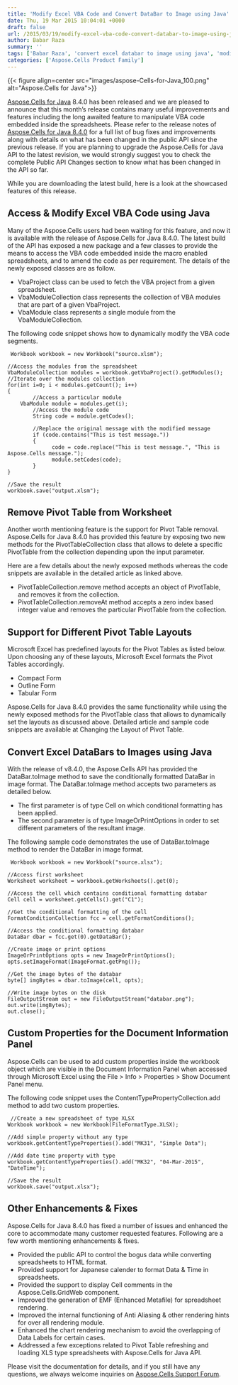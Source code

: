 ```yaml
---
title: 'Modify Excel VBA Code and Convert DataBar to Image using Java'
date: Thu, 19 Mar 2015 10:04:01 +0000
draft: false
url: /2015/03/19/modify-excel-vba-code-convert-databar-to-image-using-java/
author: Babar Raza
summary: ''
tags: ['Babar Raza', 'convert excel databar to image using java', 'modify excel VBA code using Java']
categories: ['Aspose.Cells Product Family']
---
```




{{< figure align=center src="images/aspose-Cells-for-Java_100.png" alt="Aspose.Cells for Java">}}


[Aspose.Cells for Java][1] 8.4.0 has been released and we are pleased to announce that this month’s release contains many useful improvements and features including the long awaited feature to manipulate VBA code embedded inside the spreadsheets. Please refer to the release notes of [Aspose.Cells for Java 8.4.0][2] for a full list of bug fixes and improvements along with details on what has been changed in the public API since the previous release. If you are planning to upgrade the Aspose.Cells for Java API to the latest revision, we would strongly suggest you to check the complete Public API Changes section to know what has been changed in the API so far.

While you are downloading the latest build, here is a look at the showcased features of this release.

## Access & Modify Excel VBA Code using Java

Many of the Aspose.Cells users had been waiting for this feature, and now it is available with the release of Aspose.Cells for Java 8.4.0. The latest build of the API has exposed a new package and a few classes to provide the means to access the VBA code embedded inside the macro enabled spreadsheets, and to amend the code as per requirement. The details of the newly exposed classes are as follow.

*   VbaProject class can be used to fetch the VBA project from a given spreadsheet.
*   VbaModuleCollection class represents the collection of VBA modules that are part of a given VbaProject.
*   VbaModule class represents a single module from the VbaModuleCollection.

The following code snippet shows how to dynamically modify the VBA code segments.

```
 Workbook workbook = new Workbook("source.xlsm");

//Access the modules from the spreadsheet
VbaModuleCollection modules = workbook.getVbaProject().getModules();
//Iterate over the modules collection
for(int i=0; i < modules.getCount(); i++)
{
        //Access a particular module
	VbaModule module = modules.get(i);
        //Access the module code
        String code = module.getCodes();

        //Replace the original message with the modified message
        if (code.contains("This is test message."))
        {
              code = code.replace("This is test message.", "This is Aspose.Cells message.");
              module.setCodes(code);
        }
}

//Save the result
workbook.save("output.xlsm"); 
```

## Remove Pivot Table from Worksheet

Another worth mentioning feature is the support for Pivot Table removal. Aspose.Cells for Java 8.4.0 has provided this feature by exposing two new methods for the PivotTableCollection class that allows to delete a specific PivotTable from the collection depending upon the input parameter.

Here are a few details about the newly exposed methods whereas the code snippets are available in the detailed article as linked above.

*   PivotTableCollection.remove method accepts an object of PivotTable, and removes it from the collection.
*   PivotTableCollection.removeAt method accepts a zero index based integer value and removes the particular PivotTable from the collection.

## Support for Different Pivot Table Layouts

Microsoft Excel has predefined layouts for the Pivot Tables as listed below. Upon choosing any of these layouts, Microsoft Excel formats the Pivot Tables accordingly.

*   Compact Form
*   Outline Form
*   Tabular Form

Aspose.Cells for Java 8.4.0 provides the same functionality while using the newly exposed methods for the PivotTable class that allows to dynamically set the layouts as discussed above. Detailed article and sample code snippets are available at Changing the Layout of Pivot Table.

## Convert Excel DataBars to Images using Java

With the release of v8.4.0, the Aspose.Cells API has provided the DataBar.toImage method to save the conditionally formatted DataBar in image format. The DataBar.toImage method accepts two parameters as detailed below.

*   The first parameter is of type Cell on which conditional formatting has been applied.
*   The second parameter is of type ImageOrPrintOptions in order to set different parameters of the resultant image.

The following sample code demonstrates the use of DataBar.toImage method to render the DataBar in image format.

```
 Workbook workbook = new Workbook("source.xlsx");

//Access first worksheet
Worksheet worksheet = workbook.getWorksheets().get(0);

//Access the cell which contains conditional formatting databar
Cell cell = worksheet.getCells().get("C1");

//Get the conditional formatting of the cell
FormatConditionCollection fcc = cell.getFormatConditions();

//Access the conditional formatting databar
DataBar dbar = fcc.get(0).getDataBar();

//Create image or print options
ImageOrPrintOptions opts = new ImageOrPrintOptions();
opts.setImageFormat(ImageFormat.getPng());

//Get the image bytes of the databar
byte[] imgBytes = dbar.toImage(cell, opts);

//Write image bytes on the disk
FileOutputStream out = new FileOutputStream("databar.png");
out.write(imgBytes);
out.close(); 
```

## Custom Properties for the Document Information Panel

Aspose.Cells can be used to add custom properties inside the workbook object which are visible in the Document Information Panel when accessed through Microsoft Excel using the File > Info > Properties > Show Document Panel menu.

The following code snippet uses the ContentTypePropertyCollection.add method to add two custom properties.

```
 //Create a new spreadsheet of type XLSX
Workbook workbook = new Workbook(FileFormatType.XLSX);

//Add simple property without any type
workbook.getContentTypeProperties().add("MK31", "Simple Data");

//Add date time property with type
workbook.getContentTypeProperties().add("MK32", "04-Mar-2015", "DateTime");

//Save the result
workbook.save("output.xlsx"); 
```

## Other Enhancements & Fixes

Aspose.Cells for Java 8.4.0 has fixed a number of issues and enhanced the core to accommodate many customer requested features. Following are a few worth mentioning enhancements & fixes.

*   Provided the public API to control the bogus data while converting spreadsheets to HTML format.
*   Provided support for Japanese calender to format Data & Time in spreadsheets.
*   Provided the support to display Cell comments in the Aspose.Cells.GridWeb component.
*   Improved the generation of EMF (Enhanced Metafile) for spreadsheet rendering.
*   Improved the internal functioning of Anti Aliasing & other rendering hints for over all rendering module.
*   Enhanced the chart rendering mechanism to avoid the overlapping of Data Labels for certain cases.
*   Addressed a few exceptions related to Pivot Table refreshing and loading XLS type spreadsheets with Aspose.Cells for Java API.

Please visit the documentation for details, and if you still have any questions, we always welcome inquiries on [Aspose.Cells Support Forum][3].




[1]: https://products.aspose.com/cells/java
[2]: https://products.aspose.com/cells/java
[3]: https://forum.aspose.com/




